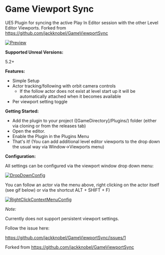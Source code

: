 # Game Viewport Sync
UE5 Plugin for syncing the active Play In Editor session with the other Level Editor Viewports. Forked from https://github.com/jackknobel/GameViewportSync

[![Preview](https://i.imgur.com/5PEwR0p.gif)](https://gfycat.com/responsiblemealyheifer.gif)

**Supported Unreal Versions:**

5.2+

**Features:**
- Simple Setup
- Actor tracking/following with orbit camera controls 
  - If the follow actor does not exist at level start up it will be automatically attached when it becomes available
- Per viewport setting toggle

**Getting Started:**
- Add the plugin to your project ([GameDirectory]/Plugins/) folder (either via cloning or from the releases tab)
- Open the editor.
- Enable the Plugin in the Plugins Menu
- That's it! (You can add additional level editor viewports to the drop down the usual way via Window->Viewports menu)

**Configuration:**

All settings can be configured via the viewport window drop down menu:

[![DropDownConfig](https://i.imgur.com/24HuxOol.gif)](https://i.imgur.com/24HuxOo.gif)

You can follow an actor via the menu above, right clicking on the actor itself (see gif below) or via the shortcut ALT + SHIFT + F)

[![RightClickContextMenuConfig](https://i.imgur.com/eKs9jPFl.gif)](https://i.imgur.com/eKs9jPF.gif)


*Note:*

Currently does not support persistent viewport settings. 

Follow the issue here:

https://github.com/jackknobel/GameViewportSync/issues/1

Forked from https://github.com/jackknobel/GameViewportSync
